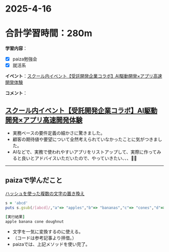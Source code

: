 # 2025-4-16
# 合計学習時間：280m
**学習内容**：
- [x] paiza勉強会
- [x] 就活系

**イベント**：[スクール内イベント【受託開発企業コラボ】AI駆動開発×アプリ高速開発体験](https://school.runteq.jp/v2/runteq_events/1336)

**コメント**：
## [スクール内イベント【受託開発企業コラボ】AI駆動開発×アプリ高速開発体験](https://school.runteq.jp/v2/runteq_events/1336)
- 実務ベースの要件定義の細かさに驚きました。
- 顧客の期待値や要望について全然考えられていなかったことに気がつきました。
- AIなどで、実務で使われやすいアプリをリストアップして、実際に作ってみると良いとアドバイスいただいたので、やっていきたい、、、💪🔥
***
## paizaで学んだこと
[ハッシュを使った複数の文字の置き換え](https://www.sejuku.net/blog/14685#index_id1)
```ruby
s = 'abcd'
puts s.gsub(/[abcd]/,"a"=> "apples","b"=> "bananas","c"=> "cones","d"=> "doughnut")

[実行結果]
apple banana cone doughnut
```
- 文字を一気に変換するのに使える。
- （コードは参考記事より拝借。）
- paizaでは、上記メソッドを使い完了。